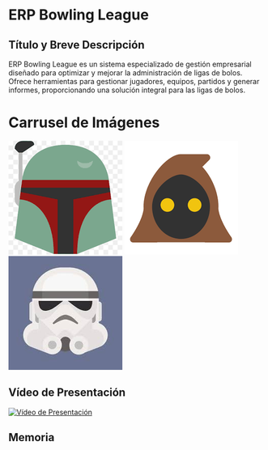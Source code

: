 # ERP Bowling League

## Título y Breve Descripción
ERP Bowling League es un sistema especializado de gestión empresarial diseñado para optimizar y mejorar la administración de ligas de bolos. Ofrece herramientas para gestionar jugadores, equipos, partidos y generar informes, proporcionando una solución integral para las ligas de bolos.

# Carrusel de Imágenes

<div class="carousel">
  <img src="https://github.com/PolNie/ERP-Bowling-League-Management/blob/main/img/boba%20fett.png">
  <img src="https://github.com/PolNie/ERP-Bowling-League-Management/blob/main/img/jawa.png">
  <img src="https://github.com/PolNie/ERP-Bowling-League-Management/blob/main/img/stromtrooper.jfif">
</div>

## Vídeo de Presentación
<!-- Inserta aquí el vídeo de presentación del ERP Bowling League -->
[![Vídeo de Presentación](https://i.ytimg.com/vi/VPRjCeoBqrI/hq720.jpg?sqp=-oaymwEcCNAFEJQDSFXyq4qpAw4IARUAAIhCGAFwAcABBg==&rs=AOn4CLC66mngvsgydVq4HM_MITPRXedOQw)](https://www.youtube.com/watch?v=VPRjCeoBqrI&pp=ygURc2t5IGZ1bGwgb2Ygc3RhcnM%3D)

## Memoria
<!-- Inserta aquí la memoria del proyecto ERP Bowling League -->
